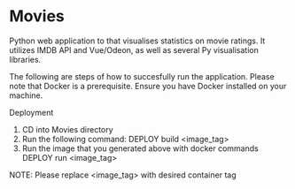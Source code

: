# Movies
Python web application to that visualises statistics on movie ratings. It utilizes IMDB API and Vue/Odeon, as well as several Py visualisation libraries. 

The following are steps of how to succesfully run the application. Please note that Docker is a prerequisite. Ensure you have Docker installed on your machine.

Deployment
1. CD into Movies directory
2. Run the following command:
    DEPLOY build <image_tag> 
3. Run the image that you generated above with docker commands
    DEPLOY run <image_tag>
    
NOTE: Please replace <image_tag> with desired container tag
